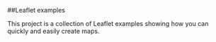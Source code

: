 ##Leaflet examples

This project is a collection of Leaflet examples showing how you can quickly and easily create maps.

